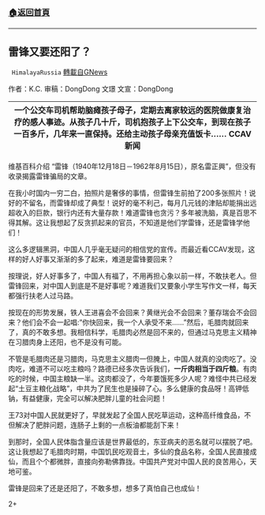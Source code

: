 ###  [:house:返回首頁](https://github.com/ourhimalayas/txt)
---

## 雷锋又要还阳了？
` HimalayaRussia` [轉載自GNews](https://gnews.org/zh-hans/581724/)

作者：K.C.   审稿：DongDong 文璟    文宣：DongDong


| 一个公交车司机帮助脑瘫孩子母子，定期去离家较远的医院做康复治疗的感人事迹。从孩子几十斤，司机抱孩子上下公交车，到现在孩子一百多斤，几年来一直保持。还给主动孩子母亲充值饭卡…… CCAV新闻 |
| --- |


维基百科介绍 “雷锋（1940年12月18日－1962年8月15日），原名雷正興”，但没有收录揭露雷锋骗局的文章。

在我小时国内一穷二白，拍照片是奢侈的事情，但雷锋生前拍了200多张照片！说好的不留名，而雷锋却成了典型！说好的毫不利己，每月几元钱的津贴却能捐出远超收入的巨款，银行内还有大量存款！难道雷锋也贪污？多年被洗脑，真是百思不得其解。这让我想起了反贪抓起来的官员，不知道是他们学雷锋，还是雷锋学他们！

这么多逻辑黑洞，中国人几乎毫无疑问的相信党的宣传。而最近看CCAV发现，这样的好人好事又渐渐的多了起来，难道是雷锋要回来？

按理说，好人好事多了，中国人有福了，不用再担心象以前一样，不敢扶老人。但雷锋回来，对中国人到底是不是好事呢？难道我们又要象小学生写作文一样，每天都强行扶老人过马路。

按现在的形势发展，铁人王进喜会不会回来？黄继光会不会回来？董存瑞会不会回来？他们会不会一起唱:”你快回来，我一个人承受不来……”然后，毛腊肉就回来了，真的不敢多想。我相信科学，毛腊肉必然是回不来的，但通过马克思主义精神在习腊肉身上还阳，也不是没有可能。

不管是毛腊肉还是习腊肉，马克思主义腊肉一但腌上，中国人就真的没肉吃了。没肉吃，难道不可以吃主粮吗？路德已经多次告诉我们，**一斤肉相当于四斤粮**。有肉吃的时候，中国主粮缺一半。这肉都没了，今年要饿死多少人呢？难怪中共已经发起“土豆主粮化战略”，中共为了民生也是操碎了心。多么健康的食品呀！高钾低钠，有益健康，完全可以解决肥胖儿童的社会问题！

王73对中国人民就更好了，早就发起了全国人民吃草运动，这种高纤维食品，不但解决了肥胖问题，连肠子上剩的一点板油都能刮下来！

到那时，全国人民体脂含量应该是世界最低的，东亚病夫的恶名就可以摆脱了吧。这让我想起了毛腊肉时期，中国饥民吃观音土，多仙的食品名称，全国人民直接成仙，而且个个都微胖，直接向弥勒佛靠拢。中国共产党对中国人民的良苦用心，天地可鉴。

雷锋是回来了还是还阳了，不敢多想，想多了真怕自己也成仙！

2+
